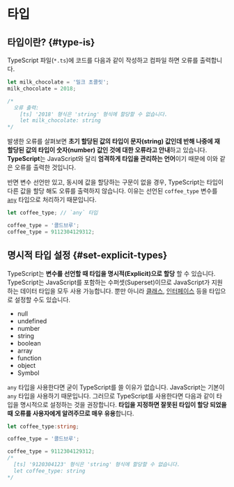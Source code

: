 # 타입

## 타입이란? {#type-is}

TypeScript 파일\(`*.ts`\)에 코드를 다음과 같이 작성하고 컴파일 하면 오류를 출력합니다.

```typescript
let milk_chocolate = '밀크 초콜릿';
milk_chocolate = 2018;

/*
  오류 출력:
    [ts] '2018' 형식은 'string' 형식에 할당할 수 없습니다.
    let milk_chocolate: string
*/
```

발생한 오류를 살펴보면 **초기 할당된 값의 타입이 문자\(string\) 값인데 반해 나중에 재 할당된 값의 타입이 숫자\(number\) 값인 것에 대한 오류라고 안내**하고 있습니다. **TypeScript**는 JavaScript와 달리 **엄격하게 타입을 관리하는 언어**이기 때문에 이와 같은 오류를 출력한 것입니다.

반면 변수 선언만 있고, 동시에 값을 할당하는 구문이 없을 경우, TypeScript는 타입이 다른 값을 할당 해도 오류를 출력하지 않습니다. 이유는 선언된 `coffee_type` 변수를 [`any`](any.md) 타입으로 처리하기 때문입니다.

```typescript
let coffee_type; // `any` 타입

coffee_type = '콜드브루';
coffee_type = 9112304129312;
```

## 명시적 타입 설정 {#set-explicit-types}

TypeScript는 **변수를 선언할 때 타입을 명시적\(Explicit\)으로 할당** 할 수 있습니다. TypeScript는 JavaScript를 포함하는 수퍼셋\(Superset\)이므로 JavaScript가 지원하는 데이터 타입을 모두 사용 가능합니다. 뿐만 아니라 [클래스](../classes/), [인터페이스](../interface/) 등을 타입으로 설정할 수도 있습니다.

* null
* undefined
* number
* string
* boolean
* array
* function
* object
* Symbol

`any` 타입을 사용한다면 굳이 TypeScript를 쓸 이유가 없습니다. JavaScript는 기본이 `any` 타입을 사용하기 때문입니다. 그러므로 TypeScript를 사용한다면 다음과 같이 타입을 명시적으로 설정하는 것을 권장합니다. **타입을 지정하면 잘못된 타입이 할당 되었을 때 오류를 사용자에게 알려주므로 매우 유용**합니다.

```typescript
let coffee_type:string;

coffee_type = '콜드브루';

coffee_type = 9112304129312;
/*
  [ts] '9120304123' 형식은 'string' 형식에 할당할 수 없습니다.
  let coffee_type: string
*/
```

